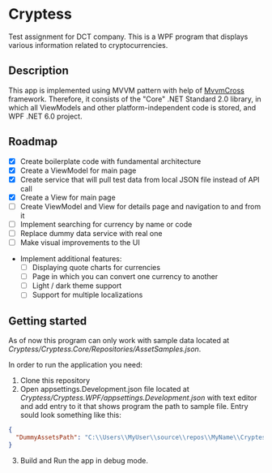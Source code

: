# Cryptess

Test assignment for DCT company. This is a WPF program that displays various information related to cryptocurrencies.

## Description

This app is implemented using MVVM pattern with help of [MvvmCross](https://www.mvvmcross.com) framework. Therefore, it consists of the "Core" .NET Standard 2.0 library, in which all ViewModels and other platform-independent code is stored, and WPF .NET 6.0 project.

## Roadmap

- [x] Create boilerplate code with fundamental architecture
- [x] Create a ViewModel for main page
- [x] Create service that will pull test data from local JSON file instead of API call
- [x] Create a View for main page
- [ ] Create ViewModel and View for details page and navigation to and from it
- [ ] Implement searching for currency by name or code
- [ ] Replace dummy data service with real one
- [ ] Make visual improvements to the UI
- Implement additional features:
    - [ ]	Displaying quote charts for currencies 
    - [ ]	Page in which you can convert one currency to another
    - [ ]	Light / dark theme support
    - [ ]	Support for multiple localizations

## Getting started

As of now this program can only work with sample data located at *Cryptess/Cryptess.Core/Repositories/AssetSamples.json*.

In order to run the application you need:

1. Clone this repository
2. Open appsettings.Development.json file located at *Cryptess/Cryptess.WPF/appsettings.Development.json* with text editor and add entry to it that shows program the path to sample file. Entry sould look something like this:
```json
{
  "DummyAssetsPath": "C:\\Users\\MyUser\\source\\repos\\MyName\\Cryptess\\Cryptess.Core\\Repositories\\AssetSamples.json"
}
```
3. Build and Run the app in debug mode.
